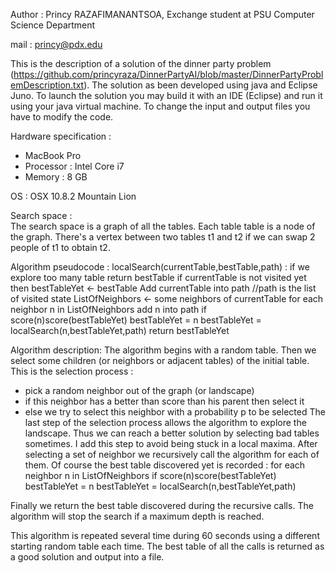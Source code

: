  Author : Princy RAZAFIMANANTSOA, Exchange student at PSU Computer Science Department

 mail : princy@pdx.edu


 This is the description of a solution of the dinner party problem (https://github.com/princyraza/DinnerPartyAI/blob/master/DinnerPartyProblemDescription.txt).
 The solution as been developed using java and Eclipse Juno. 
 To launch the solution you may build it with an IDE (Eclipse) and run it using your java   virtual machine. 
 To change the input and output files you have to modify the code.

 Hardware specification :
  - MacBook Pro
  - Processor : Intel Core i7
  - Memory : 8 GB
 
 OS : OSX 10.8.2 Mountain Lion
 
 Search space :  
 The search space is a graph of all the tables. Each table table is a node of the graph. 
 There's a vertex between two tables t1 and t2 if we can swap 2 people of t1 to obtain t2.
 
 Algorithm pseudocode :
 localSearch(currentTable,bestTable,path) :
  if we explore too many table
		return bestTable
	if currentTable is not visited yet then
		bestTableYet <- bestTable
		Add currentTable into path //path is the list of visited state
		ListOfNeighbors <- some neighbors of currentTable
		for each neighbor n in ListOfNeighbors
			add n into path
			if score(n)score(bestTableYet)
				bestTableYet = n
			bestTableYet = localSearch(n,bestTableYet,path)
	return bestTableYet
  
 Algorithm description:
 The algorithm begins with a random table. Then we select some children (or neighbors or adjacent tables) of the initial table.
 This is the selection process :
   - pick a random neighbor out of the graph (or landscape)
   - if this neighbor has a better than score than his parent then select it
   - else we try to select this neighbor with a probability p to be selected
 The last step of the selection process allows the algorithm to explore the landscape. Thus we can reach a better solution by selecting bad tables sometimes.
 I add this step to avoid being stuck in a local maxima.
 After selecting a set of neighbor we recursively call the algorithm for each of them. Of course the best table discovered yet is recorded :
	 for each neighbor n in ListOfNeighbors
		if score(n)score(bestTableYet)
			bestTableYet = n
		bestTableYet = localSearch(n,bestTableYet,path)
  
 Finally we return the best table discovered during the recursive calls. The algorithm will stop the search if a maximum depth is reached.
  
 This algorithm is repeated several time during 60 seconds using a different starting random table each time.
 The best table of all the calls is returned as a good solution and output into a file.
